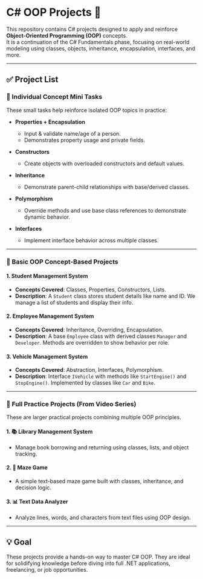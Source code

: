 
# C# OOP Projects 🔷

This repository contains C# projects designed to apply and reinforce **Object-Oriented Programming (OOP)** concepts.  
It is a continuation of the C# Fundamentals phase, focusing on real-world modeling using classes, objects, inheritance, encapsulation, interfaces, and more.

---

## ✅ Project List

### 🔹 Individual Concept Mini Tasks

These small tasks help reinforce isolated OOP topics in practice:

- **Properties + Encapsulation**
  - Input & validate name/age of a person.
  - Demonstrates property usage and private fields.

- **Constructors**
  - Create objects with overloaded constructors and default values.

- **Inheritance**
  - Demonstrate parent-child relationships with base/derived classes.

- **Polymorphism**
  - Override methods and use base class references to demonstrate dynamic behavior.

- **Interfaces**
  - Implement interface behavior across multiple classes.

---

### 🔹 Basic OOP Concept-Based Projects

#### 1. Student Management System
- **Concepts Covered**: Classes, Properties, Constructors, Lists.
- **Description**: A `Student` class stores student details like name and ID. We manage a list of students and display their info.

#### 2. Employee Management System
- **Concepts Covered**: Inheritance, Overriding, Encapsulation.
- **Description**: A base `Employee` class with derived classes `Manager` and `Developer`. Methods are overridden to show behavior per role.

#### 3. Vehicle Management System
- **Concepts Covered**: Abstraction, Interfaces, Polymorphism.
- **Description**: Interface `IVehicle` with methods like `StartEngine()` and `StopEngine()`. Implemented by classes like `Car` and `Bike`.

---

### 🔹 Full Practice Projects (From Video Series)

These are larger practical projects combining multiple OOP principles.

#### 1. 📚 Library Management System
- Manage book borrowing and returning using classes, lists, and object tracking.

#### 2. 🧩 Maze Game
- A simple text-based maze game built with classes, inheritance, and decision logic.

#### 3. 📊 Text Data Analyzer
- Analyze lines, words, and characters from text files using OOP design.

---

## 💡 Goal

These projects provide a hands-on way to master C# OOP. They are ideal for solidifying knowledge before diving into full .NET applications, freelancing, or job opportunities.



